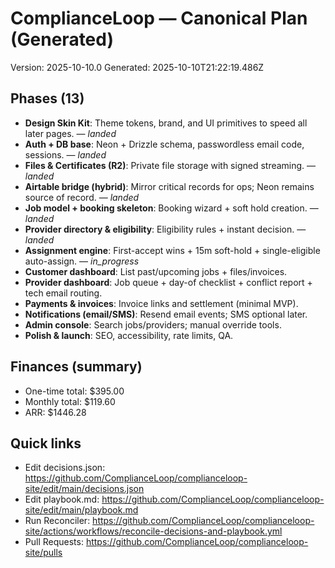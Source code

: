 <!-- CL:START -->
# ComplianceLoop — Canonical Plan (Generated)

Version: 2025-10-10.0
Generated: 2025-10-10T21:22:19.486Z

## Phases (13)
- **Design Skin Kit**: Theme tokens, brand, and UI primitives to speed all later pages. — _landed_
- **Auth + DB base**: Neon + Drizzle schema, passwordless email code, sessions. — _landed_
- **Files & Certificates (R2)**: Private file storage with signed streaming. — _landed_
- **Airtable bridge (hybrid)**: Mirror critical records for ops; Neon remains source of record. — _landed_
- **Job model + booking skeleton**: Booking wizard + soft hold creation. — _landed_
- **Provider directory & eligibility**: Eligibility rules + instant decision. — _landed_
- **Assignment engine**: First-accept wins + 15m soft-hold + single-eligible auto-assign. — _in_progress_
- **Customer dashboard**: List past/upcoming jobs + files/invoices.
- **Provider dashboard**: Job queue + day-of checklist + conflict report + tech email routing.
- **Payments & invoices**: Invoice links and settlement (minimal MVP).
- **Notifications (email/SMS)**: Resend email events; SMS optional later.
- **Admin console**: Search jobs/providers; manual override tools.
- **Polish & launch**: SEO, accessibility, rate limits, QA.

## Finances (summary)
- One-time total: $395.00
- Monthly total: $119.60
- ARR: $1446.28

## Quick links
- Edit decisions.json: https://github.com/ComplianceLoop/complianceloop-site/edit/main/decisions.json
- Edit playbook.md: https://github.com/ComplianceLoop/complianceloop-site/edit/main/playbook.md
- Run Reconciler: https://github.com/ComplianceLoop/complianceloop-site/actions/workflows/reconcile-decisions-and-playbook.yml
- Pull Requests: https://github.com/ComplianceLoop/complianceloop-site/pulls

<!-- CL:END -->
